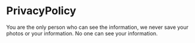 # PrivacyPolicy
You are the only person who can see the information, we never save your photos or your information. No one can see your information.
